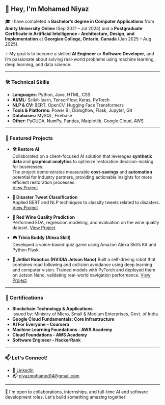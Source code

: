 ## 👋 Hey, I'm Mohamed Niyaz

🎓 I have completed a **Bachelor’s degree in Computer Applications** from **Amity University Online** (Sep 2021 – Jul 2024) and a **Postgraduate Certificate in Artificial Intelligence - Architecture, Design, and Implementation** at **Georgian College, Ontario, Canada** (Jan 2025 – Aug 2025).

💡 My goal is to become a skilled **AI Engineer** or **Software Developer**, and I’m passionate about solving real-world problems using machine learning, deep learning, and data science.

---

### 🛠️ Technical Skills

- **Languages:** Python, Java, HTML, CSS
- **AI/ML:** Scikit-learn, TensorFlow, Keras, PyTorch
- **NLP & CV:** BERT, OpenCV, Hugging Face Transformers
- **Tools & Platforms:** Power BI, Dialogflow, Flask, Jupyter, Git
- **Databases:** MySQL, Firebase
- **Other:** PyCUDA, NumPy, Pandas, Matplotlib, Google Cloud, AWS

---

### 📂 Featured Projects

- **🛠️ Restore AI**  
  Collaborated on a client-focused AI solution that leverages **synthetic data** and **graphical analytics** to optimize restoration decision-making for businesses.  
  The project demonstrates measurable **cost-savings** and **automation** potential for industry partners, providing actionable insights for more efficient restoration processes.  
  [View Project](https://github.com/n1yxz/RestoreAI)

- **🧠 Disaster Tweet Classification**  
  Applied BERT and NLP techniques to classify tweets related to disasters.
  [View Project](https://github.com/n1yxz/Disaster_Tweet_Analysis_EDA-Cleaning-BERT) 

- **🍷 Red Wine Quality Prediction**  
  Performed EDA, regression modeling, and evaluation on the wine quality dataset.
  [View Project](https://github.com/n1yxz/Red_Wine_Quality_Prediction) 

- **🎮 Trivia Buddy (Alexa Skill)**  
  Developed a voice-based quiz game using Amazon Alexa Skills Kit and Python Flask.  

- **🤖 JetBot Robotics (NVIDIA Jetson Nano)**
  Built a self-driving robot that combines road following and collision avoidance using deep learning and computer vision.
  Trained models with PyTorch and deployed them on Jetson Nano, validating real-world navigation performance. [View Project](https://github.com/n1yxz/NVIDIA_Jetbot_Road_Following_Collision_Avoidance)

---

### 📜 Certifications

- **Blockchain Technology & Applications**  
  Issued by: Ministry of Micro, Small & Medium Enterprises, Govt. of India  
- **Google Cloud Fundamentals: Core Infrastructure**  
- **AI For Everyone – Coursera**
- **Machine Learning Foundations - AWS Academy**
- **Cloud Foundations - AWS Academy**
- **Software Engineer - HackerRank**
  
---

### 📫 Let's Connect!

- 🔗 [LinkedIn](https://www.linkedin.com/in/mohamed-niyazii/)
- 📬 niyazmohamed14@gmail.com

---

🌟 I'm open to collaborations, internships, and full-time AI and software development roles. Let's build something amazing together!
